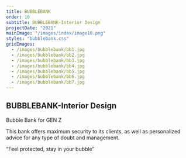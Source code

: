 ```yaml
---
title: BUBBLEBANK
order: 10
subtitle: BUBBLEBANK-Interior Design
projectDate: "2021"
mainImage: "/images/index/image10.png"
styles: "bubblebank.css"
gridImages:
  - /images/bubblebank/bb1.jpg
  - /images/bubblebank/bb2.jpg
  - /images/bubblebank/bb3.jpg
  - /images/bubblebank/bb4.jpg
  - /images/bubblebank/bb5.jpg
  - /images/bubblebank/bb6.jpg
  - /images/bubblebank/bb7.jpg
---
```

<section class="section">
    <div class="details-container">
        <h1 class="title">BUBBLEBANK-Interior Design</h1>
        <p class="description">Bubble Bank for GEN Z</p>
        <p class="description">This bank offers maximum security to its clients, as well as personalized advice for any type of doubt and management.</p>
        <p class="description" >“Feel protected, stay in your bubble”</p>
    </div>
    <div class="grid container">
        <div class="image-container">
            <img class="img" src="/images/bubblebank/bb1.jpg" alt="">
        </div>
        <div class="image-container">
            <img class="img" src="/images/bubblebank/bb2.jpg" alt="">
        </div>
        <div class="image-container">
            <img class="img" src="/images/bubblebank/bb3.jpg" alt="">
        </div>
        <div class="image-container">
            <img class="img" src="/images/bubblebank/bb4.jpg" alt="">
        </div>
        <div class="image-container">
            <img class="img" src="/images/bubblebank/bb5.jpg" alt="">
        </div>
        <div class="image-container">
            <img class="img" src="/images/bubblebank/bb6.jpg" alt="">
        </div>
    </div>
</section>